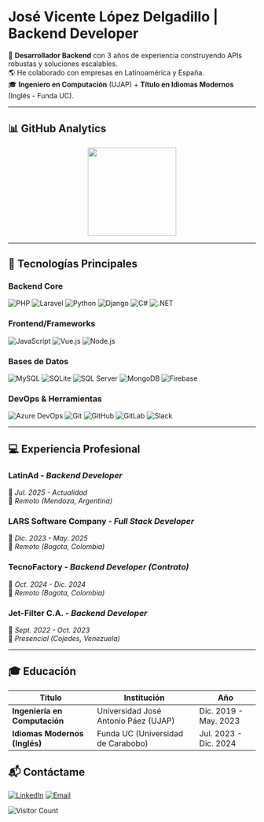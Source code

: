 # José Vicente López Delgadillo | Backend Developer

🔧 **Desarrollador Backend** con 3 años de experiencia construyendo APIs robustas y soluciones escalables.  
🌎 He colaborado con empresas en Latinoamérica y España.  
🎓 **Ingeniero en Computación** (UJAP) + **Título en Idiomas Modernos** (Inglés - Funda UC). 

---

## 📊 GitHub Analytics

<div align="center">
  <a href="https://github.com/MadBrain4">
    <img height="180em" src="https://github-readme-stats.vercel.app/api/top-langs/?username=MadBrain4&layout=compact&langs_count=8&theme=radical&hide=html,css"/>
  </a>
</div>

---

## 🚀 Tecnologías Principales

### Backend Core
![PHP](https://img.shields.io/badge/-PHP-777BB4?logo=php&logoColor=white)
![Laravel](https://img.shields.io/badge/-Laravel-FF2D20?logo=laravel&logoColor=white)
![Python](https://img.shields.io/badge/-Python-3776AB?logo=python&logoColor=white)
![Django](https://img.shields.io/badge/-Django-092E20?logo=django&logoColor=white)
![C#](https://img.shields.io/badge/-C%23-239120?logo=c-sharp&logoColor=white)
![.NET](https://img.shields.io/badge/-.NET-512BD4?logo=dotnet&logoColor=white)

### Frontend/Frameworks
![JavaScript](https://img.shields.io/badge/-JavaScript-F7DF1E?logo=javascript&logoColor=black)
![Vue.js](https://img.shields.io/badge/-Vue.js-4FC08D?logo=vuedotjs&logoColor=white)
![Node.js](https://img.shields.io/badge/-Node.js-339933?logo=nodedotjs&logoColor=white)

### Bases de Datos
![MySQL](https://img.shields.io/badge/-MySQL-4479A1?logo=mysql&logoColor=white)
![SQLite](https://img.shields.io/badge/-SQLite-003B57?logo=sqlite&logoColor=white)
![SQL Server](https://img.shields.io/badge/-SQL%20Server-CC2927?logo=microsoft-sql-server&logoColor=white)
![MongoDB](https://img.shields.io/badge/-MongoDB-47A248?logo=mongodb&logoColor=white)
![Firebase](https://img.shields.io/badge/-Firebase-FFCA28?logo=firebase&logoColor=black)

### DevOps & Herramientas
![Azure DevOps](https://img.shields.io/badge/-Azure%20DevOps-0078D7?logo=azure-devops&logoColor=white)
![Git](https://img.shields.io/badge/-Git-F05032?logo=git&logoColor=white)
![GitHub](https://img.shields.io/badge/-GitHub-181717?logo=github&logoColor=white)
![GitLab](https://img.shields.io/badge/-GitLab-FCA121?logo=gitlab&logoColor=white)
![Slack](https://img.shields.io/badge/-Slack-4A154B?logo=slack&logoColor=white)

---

## 💻 Experiencia Profesional

### **LatinAd** - *Backend Developer*
📅 *Jul. 2025 - Actualidad*  
📍 *Remoto (Mendoza, Argentina)*  

### **LARS Software Company** - *Full Stack Developer*
📅 *Dic. 2023 - May. 2025*  
📍 *Remoto (Bogota, Colombia)*  

### **TecnoFactory** - *Backend Developer (Contrato)*
📅 *Oct. 2024 - Dic. 2024*  
📍 *Remoto (Bogota, Colombia)*  

### **Jet-Filter C.A.** - *Backend Developer*
📅 *Sept. 2022 - Oct. 2023*  
📍 *Presencial (Cojedes, Venezuela)*  

---

## 🎓 Educación
| Título | Institución | Año |
|--------|------------|-----|
| **Ingeniería en Computación** | Universidad José Antonio Páez (UJAP) | Dic. 2019 - May. 2023 |
| **Idiomas Modernos (Inglés)** | Funda UC (Universidad de Carabobo) | Jul. 2023 - Dic. 2024 |


## 📬 Contáctame

[![LinkedIn](https://img.shields.io/badge/-LinkedIn-0077B5?logo=linkedin&logoColor=white)]([https://linkedin.com/in/tu-perfil](https://www.linkedin.com/in/jos%C3%A9-vicente-l%C3%B3pez-delgadillo/))
[![Email](https://img.shields.io/badge/-Gmail-D14836?logo=gmail&logoColor=white)](mailto:Josevld412@gmail.com)

![Visitor Count](https://komarev.com/ghpvc/?username=MadBrain4&color=blueviolet)
